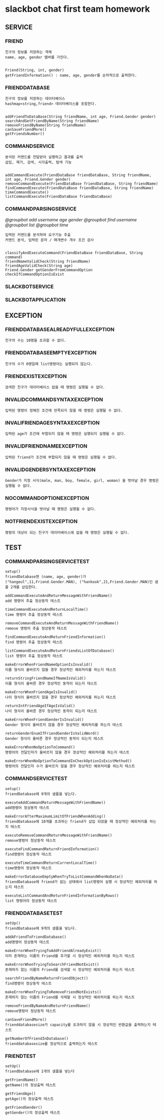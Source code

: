 # slackbot chat first team homework

## SERVICE

### FRIEND
```
친구의 정보를 저장하는 객체
name, age, gender 멤버를 가진다.


Friend(String, int, gender)
getFriendInformation() : name, age, gender를 순차적으로 출력한다.
```
### FRIENDDATABASE 
```
친구의 정보를 저장하는 데이터베이스
hashmap<string,friend> 데이터베이스를 포함한다.


addFriendToDataBase(String friendName, int age, Friend.Gender gender)
searchAndGetFriendByName(String friendName)
removeFriendByName(String friendName)
canSaveFriendMore()
getFriendsNumber()
```
### COMMANDSERVICE
```
분석된 커맨드를 전달받아 실행하고 결과를 출력 
삽입, 제거, 검색, 시각출력, 탐색 기능


addCommandExecute(FriendDataBase friendDataBase, String friendName, int age, Friend.Gender gender)
removeCommandExecute(FriendDataBase friendDataBase, String friendName)
findCommandExecute(FriendDataBase friendDataBase, String friendName)
timeCommandExecute()
listCommandExecute(FriendDataBase friendDataBase)
```
### COMMANDPARSINGSERVICE
*@groupbot add username age gender*
*@groupbot find username*
*@groupbot list*
*@groupbot time*

```
입력된 커맨드를 분석하여 요구기능 추출
커맨드 분석, 입력된 문자 / 매개변수 개수 조건 검사


classifyAndExecuteCommand(FriendDataBase friendDataBase, String command)
friendNameValidCheck(String friendName)
friendAgeValidCheck(String age)
Friend.Gender getGenderFromCommandOption
checkIfCommandOptionIsExist
```
### SLACKBOTSERVICE

### SLACKBOTAPPLICATION

## EXCEPTION
### FRIENDDATABASEALREADYFULLEXCEPTION
```
친구의 수는 10명을 초과할 수 없다.
```
### FRIENDDATABASEEMPTYEXCEPTION
```
친구의 수가 0명일때 list명령어는 실행되지 않는다.
```
### FRIENDEXISTEXCEPTION
```
검색한 친구가 데이터베이스 없을 때 명령은 실행될 수 없다.
```
### INVALIDCOMMANDSYNTAXEXCEPTION
```
입력된 명령이 정해진 조건에 만족되지 않을 때 명령은 실행될 수 없다.
```
### INVALIFRIENDAGESYNTAXEXCEPTION
```
입력된 age가 조건에 부합되지 않을 때 명령은 실행되지 실행될 수 없다.
```
### INVALIDFRIENDNAMEEXCEPTION
```
입력된 friend가 조건에 부합되지 않을 때 명령은 실행될 수 없다. 
```
### INVALIDGENDERSYNTAXEXCEPTION
```
Gender가 지정 서식(male, man, boy, female, girl, woman) 을 벗어날 경우 명령은 실행될 수 없다.
```
### NOCOMMANDOPTIONEXCEPTION
```
명령어가 지정서식을 벗어날 때 명령은 실행될 수 없다.
```
### NOTFRIENDEXISTEXCEPTION
```
명령의 대상이 되는 친구가 데이터베이스에 없을 때 명령은 실행될 수 없다.
```

## TEST
### COMMANDPARSINGSERVICETEST
```
setup()
friendDatabase엔 (name, age, gender)가 ("hangeul",11,Friend.Gender.MAN), ("hankook",21,Friend.Gender.MAN)인 샘플 2개를 삽입한다.

addCommandExecuteAndReturnMessageWithFriendName()
add 명령어 추출 정상동작 테스트

timeCommandExecuteAndReturnLocalTime()
time 명령어 추출 정상동작 테스트

removeCommandExecuteAndReturnMessageWithFriendName()
remove 명령어 추출 정상동작 테스트

findCommandExecuteAndReturnFriendInformation()
find 명령어 추출 정상동작 테스트

listCommandExecuteAndReturnFriendsListOfDatabase()
list 명령어 추출 정상동작 테스트

makeErrorWhenFriendNameOptionIsInvalid()
이름 형식이 올바르지 않을 경우 정상적인 예외처리를 하는지 테스트

returnStringFriendNameIfNameIsValid()
이름 형식이 올바른 경우 정상적인 동작이 되는지 테스트

makeErrorWhenFriendAgeIsInvalid()
나이 형식이 올바르지 않을 경우 정상적인 예외처리를 하는지 테스트

returnIntFriendAgeIfAgeIsValid()
나이 형식이 올바른 경우 정상적인 동작이 되는지 테스트

makeErrorWhenFriendGenderIsInvalid()
Gender 형식이 올바르지 않을 경우 정상적인 예외처리를 하는지 테스트

returnGenderEnumIfFriendGenderIsValidWord()
Gender 형식이 올바른 경우 정상적인 동작이 되는지 테스트

makeErrorWhenNoOptionToCommand()
명령어의 전달인자가 올바르지 않을 경우 정상적인 예외처리를 하는지 테스트

makeErrorWhenNoOptionToCommandInCheckOptionIsExistMethod()
명령어의 전달인자 수가 올바르지 않을 경우 정상적인 예외처리를 하는지 테스트
```
### COMMANDSERVICETEST
```
setup()
friendDatabase에 9개의 샘플을 넣는다.

executeAddCommandReturnMessageWithFriendName()
add명령어 정상동작 테스트

makeErrorAfterMaximumLimitOfFriendWhenAdding()
friendDatabase에 10개를 초과하는 friend가 삽입 되었을 때 정상적인 예외처리를 하는지 테스트

executeRemoveCommandReturnMessageWithFriendName()
remove명령어 정상동작 테스트

executeFindCommandReturnFriendInformation()
find명령어 정상동작 테스트

executeTimeCommandReturnCurrentLocalTime()
time명령어 정상동작 테스트

makeErrorDatabaseEmptyWhenTryToListCommandWhenNoData()
friendDatabase에 friend가 없는 상태에서 list명령어 실행 시 정상적인 예외처리를 하는지 테스트

executeListCommandAndReturnFriendInformationByRows()
list 명령어의 정상동작 테스트
```
### FRIENDDATABASETEST
```
setUp()
friendDatabase에 9개의 샘플을 넣는다.

addAFriendToFriendDatabase()
add명령어 정상동작 테스트

makeErrorWhenTryingToAddFriendAlreadyExist()
이미 존재하는 이름의 Friend를 추가할 시 정상적인 예외처리를 하는지 테스트

makeErrorWhenTryingToSearchFriendNotExist()
존재하지 않는 이름의 Friend를 검색할 시 정상적인 예외처리를 하는지 테스트 

searchFriendByNameReturnFriendObject()
find명령어 정상동작 테스트

makeErrorWhenTryingToRemoveFriendNotExists()
존재하지 않는 이름의 Friend를 삭제할 시 정상적인 예외처리를 하는지 테스트

removeFriendByNameAndReturnFriendName()
remove명렁어 정상동작 테스트

canSaveFriendMore()
frienddatabasesize가 capacity를 초과하지 않을 시 정상적인 반환값을 출력하는지 테스트

getNumberOfFriendInDatabase()
frienddatabasesize를 정상적으로 출력하는지 테스트
```
### FRIENDTEST
```
setUp()
friendDatabase에 1개의 샘플을 넣는다

getFriendName()
getName()의 정상출력 테스트

getFriendAge()
getAge()의 정상출력 테스트

getFriendGender()
getGender()의 정상출력 테스트
```
